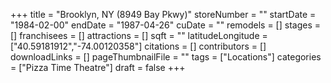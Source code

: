 +++
title = "Brooklyn, NY (8949 Bay Pkwy)"
storeNumber = ""
startDate = "1984-02-00"
endDate = "1987-04-26"
cuDate = ""
remodels = []
stages = []
franchisees = []
attractions = []
sqft = ""
latitudeLongitude = ["40.59181912","-74.00120358"]
citations = []
contributors = []
downloadLinks = []
pageThumbnailFile = ""
tags = ["Locations"]
categories = ["Pizza Time Theatre"]
draft = false
+++
